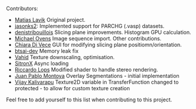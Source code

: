 Contributors:

- [Matias Lavik](https://github.com/mlavik1)
Original project.
- [jasonks2](https://github.com/jasonks2):
Implemented support for PARCHG (.vasp) datasets.
- [denistribouillois](https://github.com/denistribouillois)
Slicing plane improvements. Histogram GPU calculation.
- [Michael Ovens](https://github.com/MichaelOvens)
Image sequence import. Other contributions.
- [Chiara Di Vece](https://github.com/chiaradivece)
GUI for modifying slicing plane positiomn/orientation.
- [btsai-dev](https://github.com/btsai-dev)
Memory leak fix
- [Vahid](https://github.com/vahpy)
Texture downscaling, optimisation.
- [SitronX](https://github.com/SitronX)
Async loading
- [Riccardo Lops](https://github.com/riccardolops)
Modified shader to handle stereo rendering.
- [Juan Pablo Montoya](https://github.com/JuanPabloMontoya271)
Overlay Segmentations - initial implementation
- [Vijay Kalivarapu](https://github.com/kvijaykiran)
Texture2D variable in TransferFunction changed to protected - to allow for custom texture creation

Feel free to add yourself to this list when contributing to this project.
